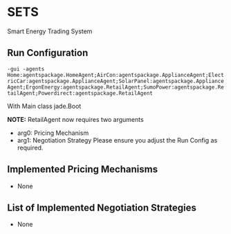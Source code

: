 # SETS
Smart Energy Trading System

## Run Configuration
`-gui -agents Home:agentspackage.HomeAgent;AirCon:agentspackage.ApplianceAgent;ElectricCar:agentspackage.ApplianceAgent;SolarPanel:agentspackage.ApplianceAgent;ErgonEnergy:agentspackage.RetailAgent;SumoPower:agentspackage.RetailAgent;Powerdirect:agentspackage.RetailAgent`

With Main class jade.Boot

**NOTE:** RetailAgent now requires two arguments
* arg0: Pricing Mechanism
* arg1: Negotiation Strategy
Please ensure you adjust the Run Config as required.

## Implemented Pricing Mechanisms
* None

## List of Implemented Negotiation Strategies
* None


